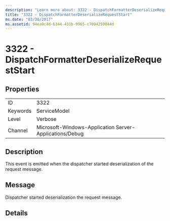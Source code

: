 ```yaml
---
description: "Learn more about: 3322 - DispatchFormatterDeserializeRequestStart"
title: "3322 - DispatchFormatterDeserializeRequestStart"
ms.date: "03/30/2017"
ms.assetid: 94ea9c4d-6344-431b-9965-c7094259044d
---
```

# 3322 - DispatchFormatterDeserializeRequestStart

## Properties  
  
|||  
|-|-|  
|ID|3322|  
|Keywords|ServiceModel|  
|Level|Verbose|  
|Channel|Microsoft-Windows-Application Server-Applications/Debug|  
  
## Description  

 This event is emitted when the dispatcher started deserialization of the request message.  
  
## Message  

 Dispatcher started deserialization the request message.  
  
## Details
